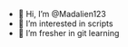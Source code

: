 - 👋 Hi, I’m @Madalien123
- 👀 I’m interested in scripts
- 🌱 I’m fresher in git learning

<!---
Madalien123/Madalien123 is a ✨ special ✨ repository because its `README.md` (this file) appears on your GitHub profile.
You can click the Preview link to take a look at your changes.
--->
